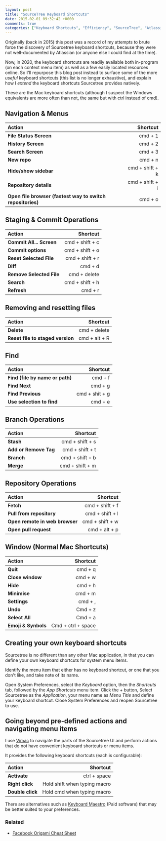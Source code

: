 ```yaml
---
layout: post
title: "SourceTree Keyboard Shortcuts"
date: 2015-02-01 09:32:42 +0000
comments: true
categories: ["Keyboard Shortcuts", "Efficiency", "SourceTree", "Atlassian", "Version Control"]
---
```


Originally (back in 2015) this post was a record of my attempts to brute force the discovery of Sourcetree keyboard shortcuts, because they were not well-documented by Atlassian (or anyone else I could find at the time).

Now, in 2020, the keyboard shortcuts are readily available both in-program (on each context menu item) as well as a few easily located resources online. So I'll repurpose this blog post instead to surface some of the more _useful_ keyboard shortcuts (this list is no longer exhaustive), and explain how I _extend_ the keyboard shortcuts Sourcetree provides natively. 

<!--more-->

These are the Mac keyboard shortcuts (although I suspect the Windows equivalents are more often than not, the same but with ctrl instead of cmd).

## Navigation \& Menus

| __Action__  | __Shortcut__ |
|:--------|---------:|
| __File Status Screen__ | cmd + 1 |
| __History Screen__ | cmd + 2 |
| __Search Screen__ | cmd + 3 |
| __New repo__  |  cmd + n  |
| __Hide/show sidebar__  |  cmd + shift + k |
| __Repository details__  |  cmd + shift + i |
| __Open file browser (fastest way to switch repositories)__  |  cmd + o |

## Staging \& Commit Operations

| __Action__  | __Shortcut__ |
|:--------|---------:|
| __Commit All... Screen__  |  cmd + shift + c |
| __Commit options__  |  cmd + shift + o |
| __Reset Selected File__ |  cmd + shift + r |
| __Diff__  |  cmd + d  |
| __Remove Selected File__ | cmd + delete |
| __Search__  |  cmd + shift + h |
| __Refresh__  |  cmd + r  |

## Removing and resetting files

| __Action__  | __Shortcut__ |
|:--------|---------:|
| __Delete__  |  cmd + delete  |
| __Reset file to staged version__  |  cmd + alt + R  |

## Find

| __Action__  | __Shortcut__ |
|:--------|---------:|
| __Find (file by name or path)__  |  cmd + f  |
| __Find Next__  |  cmd + g  |
| __Find Previous__  |  cmd + shit + g  |
| __Use selection to find__  |  cmd + e  |

## Branch  Operations

| __Action__  | __Shortcut__ |
|:--------|---------:|
| __Stash__  |  cmd + shift + s |
| __Add or Remove Tag__  |  cmd + shift + t |
| __Branch__  |  cmd + shift + b |
| __Merge__  |  cmd + shift + m |

## Repository Operations

| __Action__  | __Shortcut__ |
|:--------|---------:|
| __Fetch__  |  cmd + shift + f |
| __Pull from repository__  |  cmd + shift + l |
| __Open remote in web browser__  |  cmd + shift + w |
| __Open pull request__  |  cmd + alt + p |

## Window (Normal Mac Shortcuts)

| __Action__  | __Shortcut__ |
|:--------|---------:|
| __Quit__  |  cmd + q  |
| __Close window__  |  cmd + w  |
| __Hide__  |  cmd + h  |
| __Minimise__  |  cmd + m  |
| __Settings__  |  cmd + ,  |
| __Undo__ | Cmd + z |
| __Select All__ | Cmd + a |
| __Emoji & Synbols__ | Cmd + ctrl + space |

## Creating your own keyboard shortcuts

Sourcetree is no different than any other Mac application, in that you can define your own keyboard shortcuts for system menu items.

Identify the menu item that either has no keyboard shortcut, or one that you don't like, and take note of its name.

Open System Preferences, select the *Keyboard* option, then the *Shortcuts* tab, followed by the *App Shortcuts* menu item. Click the + button, Select Sourcetree as the *Application*, your menu name as *Menu Title* and define your keyboard shortcut. Close System Preferences and reopen Sourcetree to use.

## Going beyond pre-defined actions and navigating menu items

I use [Vimac](https://vimacapp.com/) to navigate the parts of the Sourcetree UI and perform actions that do not have convenient keyboard shortcuts or menu items.

It provides the following keyboard shortcuts (each is configurable):

| __Action__  | __Shortcut__ |
|:--------|---------:|
| __Activate__  |  ctrl + space |
| __Right click__  |  Hold shift when typing macro |
| __Double click__  |  Hold cmd when typing macro |

There are alternatives such as [Keyboard Maestro](https://www.keyboardmaestro.com/main/) (Paid software) that may be better suited to your preferences.

### Related

- [Facebook Origami Cheat Sheet](/blog/2016/06/30/facebook-origami-cheat-sheet)
